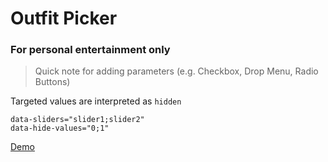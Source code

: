 # Outfit Picker

### For personal entertainment only

> Quick note for adding parameters (e.g. Checkbox, Drop Menu, Radio Buttons)

Targeted values are interpreted as ```hidden```

```
data-sliders="slider1;slider2" 
data-hide-values="0;1"
```
[Demo](https://wdhq.github.io/outfit-picker/)
